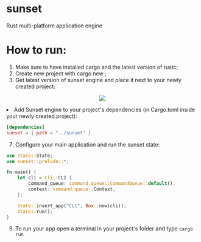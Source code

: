 # sunset
Rust multi-platform application engine

# How to run: 
1. Make sure to have installed cargo and the latest version of rustc;
2. Create new project with cargo new <proj-name>;
3. Get latest version of sunset engine and place it next to your newly created project:
<p align="center">
 <img src="https://github.com/angelG02/sunset/assets/112871889/3d17bc11-59e3-42e8-96b3-76aad7012444)/>
</p>

5. Add Sunset engine to your project's dependencies (in Cargo.toml inside your newly created project):
```Toml
[dependencies]
sunset = { path = "../sunset" }
```

7. Configure your main application and run the sunset state:
```Rust
use state::State;
use sunset::prelude::*;

fn main() {
    let cli = cli::CLI {
        command_queue: command_queue::CommandQueue::default(),
        context: command_queue::Context,
    };

    State::insert_app("CLI", Box::new(cli));
    State::run();
}

```

9. To run your app open a terminal in your project's folder and type `cargo run`
